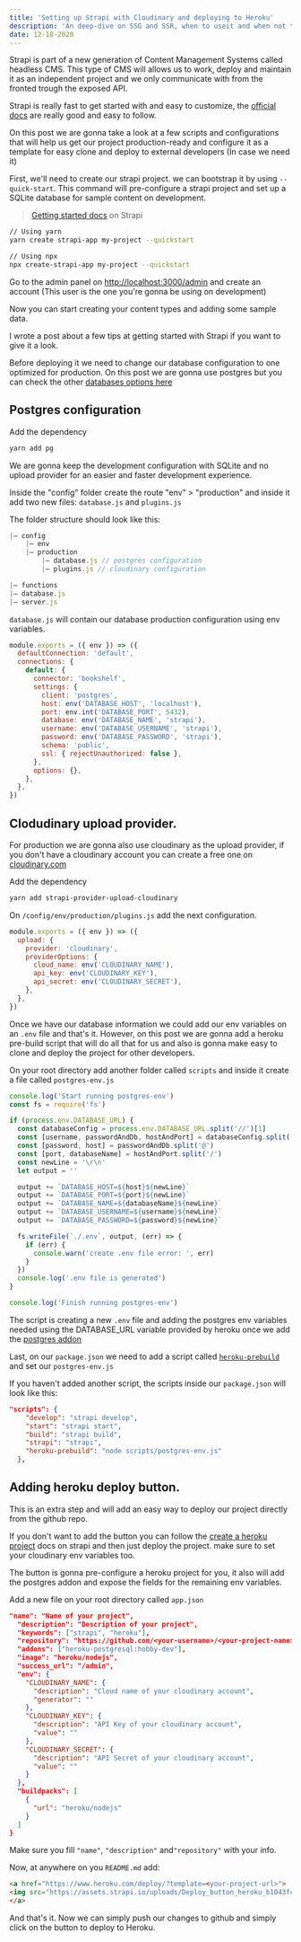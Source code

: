 ```yaml
---
title: 'Setting up Strapi with Cloudinary and deploying to Heroku'
description: 'An deep-dive on SSG and SSR, when to useit and when not to'
date: 12-18-2020
---
```


Strapi is part of a new generation of Content Management Systems called headless CMS. This type of CMS will allows us to work, deploy and maintain it as an independent project and we only communicate with from the fronted trough the exposed API.

Strapi is really fast to get started with and easy to customize, the [official docs](https://strapi.io/documentation/developer-docs/latest/getting-started/introduction.html) are really good and easy to follow.

On this post we are gonna take a look at a few scripts and configurations that will help us get our project production-ready and configure it as a template for easy clone and deploy to external developers (In case we need it)

First, we'll need to create our strapi project. we can bootstrap it by using `--quick-start`. This command will pre-configure a strapi project and set up a SQLite database for sample content on development.

> [Getting started docs](https://strapi.io/documentation/developer-docs/latest/getting-started/quick-start.html#_1-install-strapi-and-create-a-new-project) on Strapi

```bash
// Using yarn
yarn create strapi-app my-project --quickstart

// Using npx
npx create-strapi-app my-project --quickstart
```

Go to the admin panel on [http://localhost:3000/admin](http://localhost:3000) and create an account (This user is the one you're gonna be using on development)

Now you can start creating your content types and adding some sample data.

I wrote a post about a few tips at getting started with Strapi if you want to give it a look.

Before deploying it we need to change our database configuration to one optimized for production. On this post we are gonna use postgres but you can check the other [databases options here](https://strapi.io/documentation/developer-docs/latest/guides/databases.html#databases)

## Postgres configuration

Add the dependency

```bash
yarn add pg
```

We are gonna keep the development configuration with SQLite and no upload provider for an easier and faster development experience.

Inside the "config" folder create the route "env" > "production" and inside it add two new files: `database.js` and `plugins.js`

The folder structure should look like this:

```jsx
|– config
	|— env
	|— production
		|— database.js // postgres configuration
		|— plugins.js // cloudinary configuration

|— functions
|— database.js
|— server.js
```

`database.js` will contain our database production configuration using env variables.

```js
module.exports = ({ env }) => ({
  defaultConnection: 'default',
  connections: {
    default: {
      connector: 'bookshelf',
      settings: {
        client: 'postgres',
        host: env('DATABASE_HOST', 'localhost'),
        port: env.int('DATABASE_PORT', 5432),
        database: env('DATABASE_NAME', 'strapi'),
        username: env('DATABASE_USERNAME', 'strapi'),
        password: env('DATABASE_PASSWORD', 'strapi'),
        schema: 'public',
        ssl: { rejectUnauthorized: false },
      },
      options: {},
    },
  },
})
```

## Clodudinary upload provider.

For production we are gonna also use cloudinary as the upload provider, if you don't have a cloudinary account you can create a free one on [cloudinary.com](https://cloudinary.com/)

Add the dependency

```bash
yarn add strapi-provider-upload-cloudinary
```

On `/config/env/production/plugins.js` add the next configuration.

```js
module.exports = ({ env }) => ({
  upload: {
    provider: 'cloudinary',
    providerOptions: {
      cloud_name: env('CLOUDINARY_NAME'),
      api_key: env('CLOUDINARY_KEY'),
      api_secret: env('CLOUDINARY_SECRET'),
    },
  },
})
```

Once we have our database information we could add our env variables on an `.env` file and that's it. However, on this post we are gonna add a heroku pre-build script that will do all that for us and also is gonna make easy to clone and deploy the project for other developers.

On your root directory add another folder called `scripts` and inside it create a file called `postgres-env.js`

```js
console.log('Start running postgres-env')
const fs = require('fs')

if (process.env.DATABASE_URL) {
  const databaseConfig = process.env.DATABASE_URL.split('//')[1]
  const [username, passwordAndDb, hostAndPort] = databaseConfig.split(':')
  const [password, host] = passwordAndDb.split('@')
  const [port, databaseName] = hostAndPort.split('/')
  const newLine = '\r\n'
  let output = ''

  output += `DATABASE_HOST=${host}${newLine}`
  output += `DATABASE_PORT=${port}${newLine}`
  output += `DATABASE_NAME=${databaseName}${newLine}`
  output += `DATABASE_USERNAME=${username}${newLine}`
  output += `DATABASE_PASSWORD=${password}${newLine}`

  fs.writeFile(`./.env`, output, (err) => {
    if (err) {
      console.warn('create .env file error: ', err)
    }
  })
  console.log('.env file is generated')
}

console.log('Finish running postgres-env')
```

The script is creating a new `.env` file and adding the postgres env variables needed using the DATABASE_URL variable provided by heroku once we add the [postgres addon](https://elements.heroku.com/addons/heroku-postgresql)

Last, on our `package.json` we need to add a script called [`heroku-prebuild`](https://devcenter.heroku.com/articles/nodejs-support#heroku-specific-build-steps) and set our `postgres-env.js`

If you haven't added another script, the scripts inside our `package.json` will look like this:

```json
"scripts": {
    "develop": "strapi develop",
    "start": "strapi start",
    "build": "strapi build",
    "strapi": "strapi",
    "heroku-prebuild": "node scripts/postgres-env.js"
  },
```

## Adding heroku deploy button.

This is an extra step and will add an easy way to deploy our project directly from the github repo.

If you don't want to add the button you can follow the [create a heroku project](https://strapi.io/documentation/developer-docs/latest/deployment/heroku.html#_6-create-a-heroku-project) docs on strapi and then just deploy the project. make sure to set your cloudinary env variables too.

The button is gonna pre-configure a heroku project for you, it also will add the postgres addon and expose the fields for the remaining env variables.

Add a new file on your root directory called `app.json`

```json
"name": "Name of your project",
  "description": "Description of your project",
  "keywords": ["strapi", "heroku"],
  "repository": "https://github.com/<your-username>/<your-project-name>",
  "addons": ["heroku-postgresql:hobby-dev"],
  "image": "heroku/nodejs",
  "success_url": "/admin",
  "env": {
    "CLOUDINARY_NAME": {
      "description": "Cloud name of your cloudinary account",
      "generator": ""
    },
    "CLOUDINARY_KEY": {
      "description": "API Key of your cloudinary account",
      "value": ""
    },
    "CLOUDINARY_SECRET": {
      "description": "API Secret of your cloudinary account",
      "value": ""
    }
  },
  "buildpacks": [
    {
      "url": "heroku/nodejs"
    }
  ]
}
```

Make sure you fill `"name"`, `"description"` and`"repository"` with your info.

Now, at anywhere on you `README.md` add:

```markdown
<a href="https://www.heroku.com/deploy/?template=<your-project-url>">
<img src="https://assets.strapi.io/uploads/Deploy_button_heroku_b1043fc67d.png" />
</a>
```

And that's it. Now we can simply push our changes to github and simply click on the button to deploy to Heroku.

